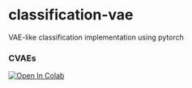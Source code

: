 # classification-vae
 VAE-like classification implementation using pytorch

### CVAEs
[![Open In Colab](https://colab.research.google.com/assets/colab-badge.svg)](https://colab.research.google.com/drive/1FJgajM8ryfjz6wkEL1VIzgr5YI6uQSbg?usp=sharing)
